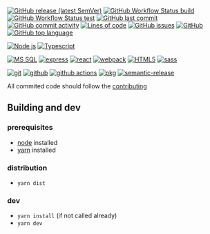 [![GitHub release (latest SemVer)](https://img.shields.io/github/v/release/therwe/hana?&style=for-the-badge)](https://github.com/TheRWe/hana/releases)
[![GitHub Workflow Status build](https://img.shields.io/github/workflow/status/therwe/hana/Release?&style=for-the-badge)](https://github.com/TheRWe/hana/releases)
[![GitHub Workflow Status test](https://img.shields.io/github/workflow/status/therwe/hana/Tests?label=tests?&style=for-the-badge)](https://github.com/TheRWe/hana/actions?query=workflow%3ATests)
[![GitHub last commit](https://img.shields.io/github/last-commit/therwe/hana?&style=for-the-badge)](https://github.com/TheRWe/hana/commits/master)
[![GitHub commit activity](https://img.shields.io/github/commit-activity/m/therwe/hana?&style=for-the-badge)](https://github.com/TheRWe/hana/graphs/commit-activity)
[![Lines of code](https://img.shields.io/tokei/lines/github/therwe/hana?&style=for-the-badge)](https://github.com/TheRWe/hana/pulse)
[![GitHub issues](https://img.shields.io/github/issues/therwe/hana?&style=for-the-badge)](https://github.com/TheRWe/hana/issues)
[![GitHub](https://img.shields.io/github/license/therwe/hana?&style=for-the-badge)](https://github.com/TheRWe/hana/blob/master/license.md)
[![GitHub top language](https://img.shields.io/github/languages/top/therwe/hana?&style=for-the-badge)](https://github.com/TheRWe/hana)

[![Node js](https://img.shields.io/badge/node.js%20-%2343853D.svg?&style=for-the-badge&logo=node.js&logoColor=white)](https://nodejs.org/)
[![Typescript](https://img.shields.io/badge/typescript%20-%23007ACC.svg?&style=for-the-badge&logo=typescript&logoColor=white)](https://www.typescriptlang.org/)

[![MS SQL](https://img.shields.io/badge/-MS%20SQL-%23CC2927.svg?&style=for-the-badge&logo=Microsoft-SQL-Server&logoColor=white)](https://www.microsoft.com/cs-cz/sql-server/)
[![express](https://img.shields.io/badge/express.js%20-%23404d59.svg?&style=for-the-badge)](https://expressjs.com/)
[![react](https://img.shields.io/badge/react%20-%2320232a.svg?&style=for-the-badge&logo=react&logoColor=%2361DAFB)](https://reactjs.org/)
[![webpack](https://img.shields.io/badge/webpack%20-%238DD6F9.svg?&style=for-the-badge&logo=webpack&logoColor=black)](https://webpack.js.org/)
[![HTML5](https://img.shields.io/badge/html5%20-%23E34F26.svg?&style=for-the-badge&logo=html5&logoColor=white)](https://www.w3schools.com/html/)
[![sass](https://img.shields.io/badge/SASS%20-hotpink.svg?&style=for-the-badge&logo=SASS&logoColor=white)](https://sass-lang.com/)

[![git](https://img.shields.io/badge/git%20-%23F05033.svg?&style=for-the-badge&logo=git&logoColor=white)](https://git-scm.com/)
[![github](https://img.shields.io/badge/github%20-%23121011.svg?&style=for-the-badge&logo=github&logoColor=white)](https://github.com/)
[![github actions](https://img.shields.io/badge/GH%20Actions-%23161616.svg?&style=for-the-badge&logo=github&logoColor=white)](https://github.com/actions)
[![pkg](https://img.shields.io/badge/-%20%20%F0%9F%93%A6PKG-%23777777?&style=for-the-badge&logoColor=white)](https://github.com/vercel/pkg)
[![semantic-release](https://img.shields.io/badge/%20%20%F0%9F%93%A6%F0%9F%9A%80-semantic--release-e10079.svg?&style=for-the-badge&logoColor=white)](https://github.com/semantic-release/semantic-release)



All commited code should follow the [contributing](./contributing.md)

## Building and dev

### prerequisites
   - [node](https://nodejs.org/) installed
   - [yarn](https://yarnpkg.com/) installed

### distribution
   - ```yarn dist```

### dev
   - ```yarn install``` (if not called already)
   - ```yarn dev```

